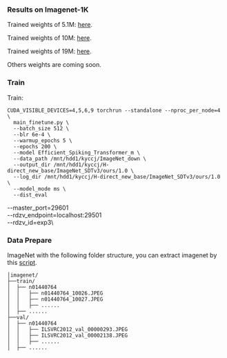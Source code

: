 ### Results on Imagenet-1K

Trained weights of 5.1M: [here](https://drive.google.com/file/d/1LMkOTPehDNpQE79bvB7jFTf6UzDjpAHQ/view?usp=drive_link).

Trained weights of 10M: [here](https://drive.google.com/file/d/1pHrampLjyE1kLr-4DS1WgSdnCVPzL6Tq/view?usp=sharing).

Trained weights of  19M: [here](https://drive.google.com/file/d/1pSGCOzrZNgHDxQXAp-Uelx61snIbQC1H/view?usp=drive_link).

Others weights are coming soon.
### Train 

Train:

```shell
CUDA_VISIBLE_DEVICES=4,5,6,9 torchrun --standalone --nproc_per_node=4 \
  main_finetune.py \
  --batch_size 512 \
  --blr 6e-4 \
  --warmup_epochs 5 \
  --epochs 200 \
  --model Efficient_Spiking_Transformer_m \
  --data_path /mnt/hdd1/kyccj/ImageNet_down \
  --output_dir /mnt/hdd1/kyccj/H-direct_new_base/ImageNet_SDTv3/ours/1.0 \
  --log_dir /mnt/hdd1/kyccj/H-direct_new_base/ImageNet_SDTv3/ours/1.0 \
  --model_mode ms \
  --dist_eval
```

  --master_port=29601\
  --rdzv_endpoint=localhost:29501\
  --rdzv_id=exp3\

### Data Prepare

ImageNet with the following folder structure, you can extract imagenet by this [script](https://gist.github.com/BIGBALLON/8a71d225eff18d88e469e6ea9b39cef4).

```shell
│imagenet/
├──train/
│  ├── n01440764
│  │   ├── n01440764_10026.JPEG
│  │   ├── n01440764_10027.JPEG
│  │   ├── ......
│  ├── ......
├──val/
│  ├── n01440764
│  │   ├── ILSVRC2012_val_00000293.JPEG
│  │   ├── ILSVRC2012_val_00002138.JPEG
│  │   ├── ......
│  ├── ......
```

